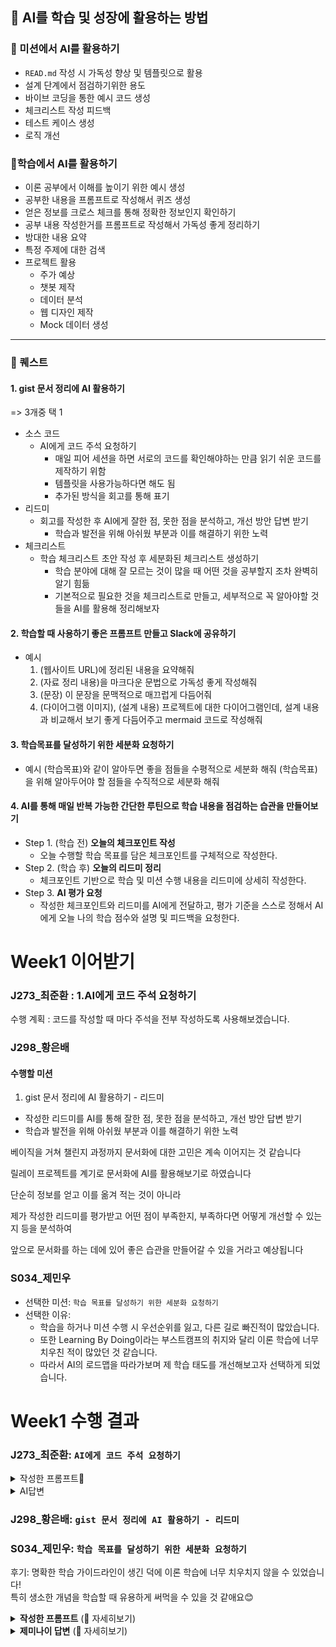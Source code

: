 ## 🤖 AI를 학습 및 성장에 활용하는 방법

### 📒 미션에서 AI를 활용하기

- `READ.md` 작성 시 가독성 향상 및 템플릿으로 활용
- 설계 단계에서 점검하기위한 용도
- 바이브 코딩을 통한 예시 코드 생성
- 체크리스트 작성 피드백
- 테스트 케이스 생성
- 로직 개선

### 📌학습에서 AI를 활용하기

- 이론 공부에서 이해를 높이기 위한 예시 생성
- 공부한 내용을 프롬프트로 작성해서 퀴즈 생성
- 얻은 정보를 크로스 체크를 통해 정확한 정보인지 확인하기
- 공부 내용 작성한거를 프롬프트로 작성해서 가독성 좋게 정리하기
- 방대한 내용 요약
- 특정 주제에 대한 검색
- 프로젝트 활용
  - 주가 예상
  - 챗봇 제작
  - 데이터 분석
  - 웹 디자인 제작
  - Mock 데이터 생성

---

### 📜 퀘스트

#### 1. gist 문서 정리에 AI 활용하기

=> 3개중 택 1

- 소스 코드
  - AI에게 코드 주석 요청하기
    - 매일 피어 세션을 하면 서로의 코드를 확인해야하는 만큼 읽기 쉬운 코드를 제작하기 위함
    - 템플릿을 사용가능하다면 해도 됨
    - 추가된 방식을 회고를 통해 표기
- 리드미
  - 회고를 작성한 후 AI에게 잘한 점, 못한 점을 분석하고, 개선 방안 답변 받기
    - 학습과 발전을 위해 아쉬웠 부분과 이를 해결하기 위한 노력
- 체크리스트
  - 학습 체크리스트 초안 작성 후 세분화된 체크리스트 생성하기
    - 학습 분야에 대해 잘 모르는 것이 많을 때 어떤 것을 공부할지 조차 완벽히 알기 힘듦
    - 기본적으로 필요한 것을 체크리스트로 만들고, 세부적으로 꼭 알아야할 것들을 AI를 활용해 정리해보자

#### 2. 학습할 때 사용하기 좋은 프롬프트 만들고 Slack에 공유하기

- 예시
  1.  (웹사이트 URL)에 정리된 내용을 요약해줘
  2.  (자료 정리 내용)을 마크다운 문법으로 가독성 좋게 작성해줘
  3.  (문장) 이 문장을 문맥적으로 매끄럽게 다듬어줘
  4.  (다이어그램 이미지), (설계 내용) 프로젝트에 대한 다이어그램인데, 설계 내용과 비교해서 보기 좋게 다듬어주고 mermaid 코드로 작성해줘

#### 3. 학습목표를 달성하기 위한 세분화 요청하기

- 예시
  (학습목표)와 같이 알아두면 좋을 점들을 수평적으로 세분화 해줘
  (학습목표)을 위해 알아두어야 할 점들을 수직적으로 세분화 해줘

#### 4. AI를 통해 매일 반복 가능한 간단한 루틴으로 학습 내용을 점검하는 습관을 만들어보기

- Step 1. (학습 전) **오늘의 체크포인트 작성**
  - 오늘 수행할 학습 목표를 담은 체크포인트를 구체적으로 작성한다.
- Step 2. (학습 후) **오늘의 리드미 정리**
  - 체크포인트 기반으로 학습 및 미션 수행 내용을 리드미에 상세히 작성한다.
- Step 3. **AI 평가 요청**
  - 작성한 체크포인트와 리드미를 AI에게 전달하고, 평가 기준을 스스로 정해서 AI에게 오늘 나의 학습 점수와 설명 및 피드백을 요청한다.

# Week1 이어받기
### J273_최준환 : 1.AI에게 코드 주석 요청하기

수행 계획 : 코드를 작성할 때 마다 주석을 전부 작성하도록 사용해보겠습니다.

### J298_황은배

#### 수행할 미션

1. gist 문서 정리에 AI 활용하기 - 리드미

- 작성한 리드미를 AI를 통해 잘한 점, 못한 점을 분석하고, 개선 방안 답변 받기
- 학습과 발전을 위해 아쉬웠 부분과 이를 해결하기 위한 노력

베이직을 거쳐 챌린지 과정까지 문서화에 대한 고민은 계속 이어지는 것 같습니다

릴레이 프로젝트를 계기로 문서화에 AI를 활용해보기로 하였습니다

단순히 정보를 얻고 이를 옮겨 적는 것이 아니라

제가 작성한 리드미를 평가받고 어떤 점이 부족한지, 부족하다면 어떻게 개선할 수 있는지 등을 분석하여

앞으로 문서화를 하는 데에 있어 좋은 습관을 만들어갈 수 있을 거라고 예상됩니다



### S034_제민우
- 선택한 미션: `학습 목표를 달성하기 위한 세분화 요청하기`  
- 선택한 이유:  
    - 학습을 하거나 미션 수행 시 우선순위를 잃고, 다른 길로 빠진적이 많았습니다. 
    - 또한 Learning By Doing이라는 부스트캠프의 취지와 달리 이론 학습에 너무 치우친 적이 많았던 것 같습니다.  
    - 따라서 AI의 로드맵을 따라가보며 제 학습 태도를 개선해보고자 선택하게 되었습니다.

# Week1 수행 결과 
### J273_최준환: `AI에게 코드 주석 요청하기`
<details><summary>작성한 프롬프트🔻</summary>
  
  ```js
  class Node {
  constructor(value,next=null) {
    this.value = value;
    this.next = next;
    Object.freeze(this);
  }
}

class LinkedList {
    constructor(node = null) {
        this.head = node;
        Object.freeze(this);
    }
    append(value){
        //일단 값이 들어오면 무조건 새 노드 생성 - 불변성
        const newNode = new Node(value);
        //head가 없으면 새 노드를 head로하는 list 생성
        if(!this.head) {
            return new LinkedList(newNode);
        }
        //head가 있으면 마지막 노드에 새 노드를 연결
        const copeNode = (current)=>{
            if(!current.next) {//다음 노드가 비어 있다면 마지막 노드를 찾았다.
                return new Node(current.value, newNode);
            }
           return new Node(current.value, copeNode(current.next));//그 후 재귀적으로 뒤에서 부터 노드를 이어 붙인다.
        };
        return new LinkedList(copeNode(this.head));//마지막으로 새로 만들어진 LinkedList 반환
        
    }

    insert(index,value){
        
        if(index ===0) {
            const newNode = new Node(value,this.head);
            return new LinkedList(newNode);
        }

        const makenode_insert = (current, i)=> {//current는 node이다.
            if(i<0){
                throw Error("Invalid index");
            }
            if((!current&&i>0)){
                throw Error("Index out of bounds");
            }
            if(i==1){
                return new Node(current.value,new Node(value,current.next));
            }
            return new Node(current.value,makenode_insert(current.next,i-1));
        };
        return new LinkedList(makenode_insert(this.head,index));
    }


    remove(index){
        if(index===0){
            if (!this.head) throw new Error("Index out of bounds");// 놓쳤던 부분이다. 0인 경우도 비어있을 수 있다...
            return new LinkedList(this.head.next);
        }
        const makenode_remove = (current,index) =>{
            if(index<0){
                throw Error("Invalid index");
            }
            if(index>0&&!current){
                throw Error("Index out of bounds");
            }
            if(index ===1){
                return new Node(current.value,current.next.next)//remove는 기존에 존재하던 node를 쓸 수 있다.
            }
            return new Node(current.value,makenode_remove(current.next,index-1));
        };
        return new LinkedList(makenode_remove(this.head,index));
    }

    item(index){
        if(index<0){
            throw Error("Invalid index");
        }
        
        const getNode = (node,index)=>{
            if(!node){
                throw Error("Index out of bounds");
            }
            if(index===0){
                return node.value;
            }
            return getNode(node.next,index-1);
        };
        return getNode(this.head,index);

    }

    clear(){
        return new LinkedList();
    }
}




module.exports = {LinkedList, Node};

```

위의 LinkedList에 대해서 주석을 달아주겠어?
내가 함수형으로 만들어본거야
</details>


<details>
<summary>AI답변 </summary>
  
```js
  // 노드 클래스: 불변성을 유지하기 위해 생성 후 동결
class Node {
  constructor(value, next = null) {
    this.value = value;  // 현재 노드의 값
    this.next = next;    // 다음 노드를 가리키는 참조
    Object.freeze(this); // 불변성 보장
  }
}

// 연결 리스트 클래스
class LinkedList {
  constructor(node = null) {
    this.head = node;     // 리스트의 시작 노드 (head)
    Object.freeze(this);  // 불변성 보장
  }

  // 값을 리스트 끝에 추가 (새 리스트 반환)
  append(value) {
    const newNode = new Node(value);  // 새 노드 생성

    if (!this.head) {
      // 빈 리스트인 경우 새 노드만 포함한 리스트 반환
      return new LinkedList(newNode);
    }

    // 기존 노드를 재귀적으로 복사하며 새로운 노드를 끝에 연결
    const copeNode = (current) => {
      if (!current.next) {
        return new Node(current.value, newNode);  // 마지막 노드 뒤에 새 노드 연결
      }
      return new Node(current.value, copeNode(current.next)); // 나머지 노드는 그대로 복사
    };

    return new LinkedList(copeNode(this.head)); // 새로운 리스트 반환
  }

  // 특정 위치에 값을 삽입 (새 리스트 반환)
  insert(index, value) {
    if (index === 0) {
      // 0번째 위치 삽입: 새 노드를 head로 설정
      const newNode = new Node(value, this.head);
      return new LinkedList(newNode);
    }

    // 재귀적으로 기존 노드를 복사하며 삽입 위치를 찾아 새로운 노드 연결
    const makenode_insert = (current, i) => {
      if (i < 0) {
        throw Error("Invalid index");
      }
      if (!current && i > 0) {
        throw Error("Index out of bounds");
      }
      if (i == 1) {
        // 다음 위치에 새 노드를 삽입
        return new Node(current.value, new Node(value, current.next));
      }
      return new Node(current.value, makenode_insert(current.next, i - 1));
    };

    return new LinkedList(makenode_insert(this.head, index));
  }

  // 특정 위치의 노드를 제거 (새 리스트 반환)
  remove(index) {
    if (index === 0) {
      if (!this.head) throw new Error("Index out of bounds");
      // head 제거: head의 다음 노드를 새로운 head로 설정
      return new LinkedList(this.head.next);
    }

    // 재귀적으로 기존 노드를 복사하며 제거할 위치를 건너뜀
    const makenode_remove = (current, index) => {
      if (index < 0) {
        throw Error("Invalid index");
      }
      if (index > 0 && !current) {
        throw Error("Index out of bounds");
      }
      if (index === 1) {
        // 다음 노드를 건너뛰어 연결 (삭제 효과)
        return new Node(current.value, current.next.next);
      }
      return new Node(current.value, makenode_remove(current.next, index - 1));
    };

    return new LinkedList(makenode_remove(this.head, index));
  }

  // 특정 인덱스의 값을 조회 (값만 반환)
  item(index) {
    if (index < 0) {
      throw Error("Invalid index");
    }

    const getNode = (node, index) => {
      if (!node) {
        throw Error("Index out of bounds");
      }
      if (index === 0) {
        return node.value;
      }
      return getNode(node.next, index - 1);
    };

    return getNode(this.head, index);
  }

  // 리스트 초기화 (빈 리스트 반환)
  clear() {
    return new LinkedList(); // head가 null인 새 리스트 반환
  }
}

module.exports = { LinkedList, Node };
```
</details>


### J298_황은배: `gist 문서 정리에 AI 활용하기 - 리드미`
### S034_제민우: `학습 목표를 달성하기 위한 세분화 요청하기`  
후기: 명확한 학습 가이드라인이 생긴 덕에 이론 학습에 너무 치우치지 않을 수 있었습니다!  
특히 생소한 개념을 학습할 때 유용하게 써먹을 수 있을 것 같애요😊  

<details>
<summary><b>작성한 프롬프트</b> (🔻 자세히보기)</summary>

```md
나는 iOS 개발을 하고 있는 취준생이야. Swift 문법이나 기본적인 프로그래밍 개념에 대해서는 어느정도 익숙해.

<요청>  
오늘은 함수형 프로그래밍에 대해 학습할거야.  
- 학습 로드맵을 짜줘.
- 같이 알아두면 좋을 점들을 수평적으로 세분화 해줘
- 같이 알아두면 좋을 점들을 수직적으로 세분화 해줘

<학습 후 얻고 싶은 능력>
- 순수 함수 형태로 데이터 구조를 설계하고 기본 동작 알고리즘을 구현할 수 있다.
- 불변성 Immutable 값이나 부작용이 없는 변수를 적극 활용할 수 있다.
- 함수가 참조 투명성을 지키고, 부작용을 줄일 수 있도록 구현할 수 있다.
- 순수함수 Pure Function 으로 구현할 수 있다.
```
</details>  

<details>
<summary><b>제미나이 답변</b> (🔻 자세히보기)</summary>

네, iOS 개발 취업 준비생이시군요! Swift에 익숙하시다니 함수형 프로그래밍을 배우기에 아주 좋은 시작점에 계십니다. 함수형 프로그래밍은 SwiftUI와 Combine 프레임워크의 기반이 되기 때문에 iOS 개발자에게 매우 중요한 역량입니다. 요청하신 내용을 바탕으로 학습 로드맵과 함께 알아두면 좋을 점들을 정리해 드릴게요.

**함수형 프로그래밍 학습 로드맵 🗺️**  
이 로드맵은 함수형 프로그래밍의 핵심 개념을 단계적으로 익히고, 최종적으로 Swift 코드에 자연스럽게 적용하는 것을 목표로 합니다.  
1. **함수형 프로그래밍 기본 개념 이해 (Foundation)**
- 순수 함수 (Pure Function): 동일한 입력에 대해 항상 동일한 출력을 반환하고, 부작용(Side Effect)이 없는 함수입니다. 우선 이 개념을 완벽히 이해하는 데 집중하세요.
- 불변성 (Immutability): let을 사용하여 변경 불가능한 데이터를 만드는 것의 중요성을 이해합니다. 데이터가 변하지 않음으로써 예측 가능하고 안정적인 코드를 작성할 수 있습니다.
- 1급 객체로서의 함수 (First-class Citizen): Swift에서 함수를 변수에 할당하고, 파라미터로 전달하며, 반환 값으로 사용할 수 있다는 점을 복습합니다. 클로저(Closure)와 연관 지어 학습하면 좋습니다.
2. 고차 함수 활용 (Higher-Order Functions)
- Swift의 기본 컬렉션 타입(Array, Dictionary, Set)이 제공하는 map, filter, reduce 사용법을 익힙니다.
- 이 함수들을 사용해서 for 루프를 대체하는 연습을 충분히 해보세요. 코드가 어떻게 더 간결하고 선언적으로 바뀌는지 체감하는 것이 중요합니다.
- compactMap, flatMap 등 다른 유용한 고차 함수들도 함께 학습합니다.
3. 심화 개념 학습 (Advanced Concepts)
- 참조 투명성 (Referential Transparency): 함수 호출을 그 함수의 실행 결과 값으로 대체해도 전체 프로그램의 동작에 영향을 주지 않는 특성입니다. 순수 함수와 깊은 관련이 있으니 함께 이해해야 합니다.
- 커링 (Currying): 여러 개의 파라미터를 받는 함수를, 단일 파라미터를 받는 함수의 연속으로 바꾸는 기법입니다.
- 합성 함수 (Function Composition): 여러 함수를 조합하여 새로운 함수를 만드는 방법을 배웁니다.
4. 실전 적용 및 설계 (Practical Application)
- 학습한 개념을 바탕으로 작은 프로젝트나 알고리즘 문제를 함수형으로 풀어보는 연습을 합니다. (예: 특정 조건에 맞는 데이터 필터링 및 가공, 값 계산 등)
- 상태(State)를 직접 변경하는 대신, 새로운 상태를 생성하여 반환하는 방식으로 데이터 구조를 설계해 봅니다.
- SwiftUI나 Combine을 학습하며 실제 Apple 프레임워크에서 함수형 패러다임이 어떻게 활용되는지 경험해 보세요.
<img width="643" height="542" alt="스크린샷 2025-07-23 오후 2 01 35" src="https://github.com/user-attachments/assets/ad913074-f8ad-4524-9059-c6076340dc79" />

<img width="669" height="639" alt="스크린샷 2025-07-23 오후 2 03 14" src="https://github.com/user-attachments/assets/5ac3cb25-4778-46d6-b6fb-f6bdb526fa92" />

<img width="652" height="328" alt="스크린샷 2025-07-23 오후 2 03 39" src="https://github.com/user-attachments/assets/2ba305bf-3668-4eb8-a116-ef2603254d06" />

</details>
